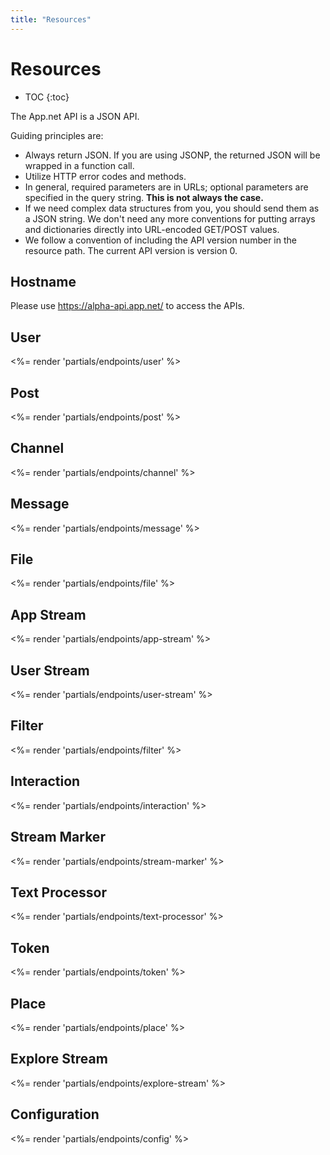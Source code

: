 ```yaml
---
title: "Resources"
---
```


# Resources

* TOC
{:toc}

The App.net API is a JSON API.

Guiding principles are:

* Always return JSON. If you are using JSONP, the returned JSON will be wrapped in a function call.
* Utilize HTTP error codes and methods.
* In general, required parameters are in URLs; optional parameters are specified in the query string. **This is not always the case.**
* If we need complex data structures from you, you should send them as a JSON string. We don't need any more conventions for putting arrays and dictionaries directly into URL-encoded GET/POST values.
* We follow a convention of including the API version number in the resource path. The current API version is version 0.

## Hostname
Please use https://alpha-api.app.net/ to access the APIs.

## User

<%= render 'partials/endpoints/user' %>

## Post

<%= render 'partials/endpoints/post' %>

## Channel

<%= render 'partials/endpoints/channel' %>

## Message

<%= render 'partials/endpoints/message' %>

## File

<%= render 'partials/endpoints/file' %>

## App Stream

<%= render 'partials/endpoints/app-stream' %>

## User Stream

<%= render 'partials/endpoints/user-stream' %>

## Filter

<%= render 'partials/endpoints/filter' %>

## Interaction

<%= render 'partials/endpoints/interaction' %>

## Stream Marker

<%= render 'partials/endpoints/stream-marker' %>

## Text Processor

<%= render 'partials/endpoints/text-processor' %>

## Token

<%= render 'partials/endpoints/token' %>

## Place

<%= render 'partials/endpoints/place' %>

## Explore Stream

<%= render 'partials/endpoints/explore-stream' %>

## Configuration

<%= render 'partials/endpoints/config' %>
